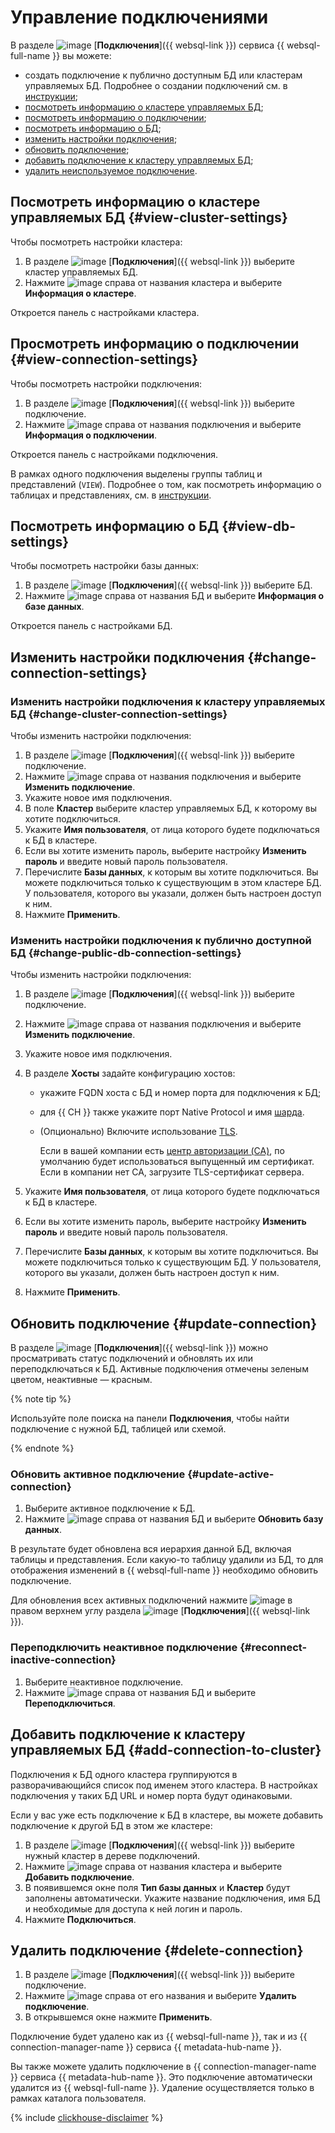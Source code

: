 # Управление подключениями

В разделе ![image](../../_assets/console-icons/folder-tree.svg) [**Подключения**]({{ websql-link }}) сервиса {{ websql-full-name }} вы можете:

* создать подключение к публично доступным БД или кластерам управляемых БД. Подробнее о создании подключений см. в [инструкции](create-connection.md);
* [посмотреть информацию о кластере управляемых БД](#view-cluster-settings);
* [посмотреть информацию о подключении](#view-connection-settings);
* [посмотреть информацию о БД](#view-db-settings);
* [изменить настройки подключения](#change-connection-settings);
* [обновить подключение](#update-connection);
* [добавить подключение к кластеру управляемых БД](#add-connection-to-cluster);
* [удалить неиспользуемое подключение](#delete-connection).

## Посмотреть информацию о кластере управляемых БД {#view-cluster-settings}

Чтобы посмотреть настройки кластера:

1. В разделе ![image](../../_assets/console-icons/folder-tree.svg) [**Подключения**]({{ websql-link }}) выберите кластер управляемых БД.
1. Нажмите ![image](../../_assets/console-icons/ellipsis.svg) справа от названия кластера и выберите **Информация о кластере**.

Откроется панель с настройками кластера.

## Просмотреть информацию о подключении {#view-connection-settings}

Чтобы посмотреть настройки подключения:

1. В разделе ![image](../../_assets/console-icons/folder-tree.svg) [**Подключения**]({{ websql-link }}) выберите подключение.
1. Нажмите ![image](../../_assets/console-icons/ellipsis.svg) справа от названия подключения и выберите **Информация о подключении**.

Откроется панель с настройками подключения.

В рамках одного подключения выделены группы таблиц и представлений (`VIEW`). Подробнее о том, как посмотреть информацию о таблицах и представлениях, см. в [инструкции](view-db-objects-info.md).

## Посмотреть информацию о БД {#view-db-settings}

Чтобы посмотреть настройки базы данных:

1. В разделе ![image](../../_assets/console-icons/folder-tree.svg) [**Подключения**]({{ websql-link }}) выберите БД.
1. Нажмите ![image](../../_assets/console-icons/ellipsis.svg) справа от названия БД и выберите **Информация о базе данных**.

Откроется панель с настройками БД.

## Изменить настройки подключения {#change-connection-settings}

### Изменить настройки подключения к кластеру управляемых БД {#change-cluster-connection-settings}

Чтобы изменить настройки подключения:

1. В разделе ![image](../../_assets/console-icons/folder-tree.svg) [**Подключения**]({{ websql-link }}) выберите подключение.
1. Нажмите ![image](../../_assets/console-icons/ellipsis.svg) справа от названия подключения и выберите **Изменить подключение**.
1. Укажите новое имя подключения.
1. В поле **Кластер** выберите кластер управляемых БД, к которому вы хотите подключиться. 
1. Укажите **Имя пользователя**, от лица которого будете подключаться к БД в кластере.
1. Если вы хотите изменить пароль, выберите настройку **Изменить пароль** и введите новый пароль пользователя.
1. Перечислите **Базы данных**, к которым вы хотите подключиться. Вы можете подключиться только к существующим в этом кластере БД. У пользователя, которого вы указали, должен быть настроен доступ к ним.
1. Нажмите **Применить**.

### Изменить настройки подключения к публично доступной БД {#change-public-db-connection-settings}

Чтобы изменить настройки подключения:

1. В разделе ![image](../../_assets/console-icons/folder-tree.svg) [**Подключения**]({{ websql-link }}) выберите подключение.
1. Нажмите ![image](../../_assets/console-icons/ellipsis.svg) справа от названия подключения и выберите **Изменить подключение**.
1. Укажите новое имя подключения.
1. В разделе **Хосты** задайте конфигурацию хостов:
    * укажите FQDN хоста c БД и номер порта для подключения к БД;
    * для {{ CH }} также укажите порт Native Protocol и имя [шарда](../../managed-clickhouse/operations/shards.md#list-shards).
    * (Опционально) Включите использование [TLS](../../glossary/tls.md).

        Если в вашей компании есть [центр авторизации (CA)](../../glossary/tls.md#authentication), по умолчанию будет использоваться выпущенный им сертификат. Если в компании нет СА, загрузите TLS-сертификат сервера.

1. Укажите **Имя пользователя**, от лица которого будете подключаться к БД в кластере.
1. Если вы хотите изменить пароль, выберите настройку **Изменить пароль** и введите новый пароль пользователя.
1. Перечислите **Базы данных**, к которым вы хотите подключиться. Вы можете подключиться только к существующим БД. У пользователя, которого вы указали, должен быть настроен доступ к ним.
1. Нажмите **Применить**.

## Обновить подключение {#update-connection}

В разделе ![image](../../_assets/console-icons/folder-tree.svg) [**Подключения**]({{ websql-link }}) можно просматривать статус подключений и обновлять их или переподключаться к БД. Активные подключения отмечены зеленым цветом, неактивные — красным.

{% note tip %}

Используйте поле поиска на панели **Подключения**, чтобы найти подключение с нужной БД, таблицей или схемой.

{% endnote %}

### Обновить активное подключение {#update-active-connection}

1. Выберите активное подключение к БД.
1. Нажмите ![image](../../_assets/console-icons/ellipsis.svg) справа от названия БД и выберите **Обновить базу данных**.

В результате будет обновлена вся иерархия данной БД, включая таблицы и представления. Если какую-то таблицу удалили из БД, то для отображения изменений в {{ websql-full-name }} необходимо обновить подключение.

Для обновления всех активных подключений нажмите ![image](../../_assets/console-icons/arrows-rotate-right.svg) в правом верхнем углу раздела ![image](../../_assets/console-icons/folder-tree.svg) [**Подключения**]({{ websql-link }}).

### Переподключить неактивное подключение {#reconnect-inactive-connection}

1. Выберите неактивное подключение.
1. Нажмите ![image](../../_assets/console-icons/ellipsis.svg) справа от названия БД и выберите **Переподключиться**.

## Добавить подключение к кластеру управляемых БД {#add-connection-to-cluster}

Подключения к БД одного кластера группируются в разворачивающийся список под именем этого кластера. В настройках подключения у таких БД URL и номер порта будут одинаковыми.

Если у вас уже есть подключение к БД в кластере, вы можете добавить подключение к другой БД в этом же кластере:

1. В разделе ![image](../../_assets/console-icons/folder-tree.svg) [**Подключения**]({{ websql-link }}) выберите нужный кластер в дереве подключений.
1. Нажмите ![image](../../_assets/console-icons/ellipsis.svg) справа от названия кластера и выберите **Добавить подключение**.
1. В появившемся окне поля **Тип базы данных** и **Кластер** будут заполнены автоматически. Укажите название подключения, имя БД и необходимые для доступа к ней логин и пароль.
1. Нажмите **Подключиться**.

## Удалить подключение {#delete-connection}

1. В разделе ![image](../../_assets/console-icons/folder-tree.svg) [**Подключения**]({{ websql-link }}) выберите подключение.
1. Нажмите ![image](../../_assets/console-icons/ellipsis.svg) справа от его названия и выберите **Удалить подключение**.
1. В открывшемся окне нажмите **Применить**.

Подключение будет удалено как из {{ websql-full-name }}, так и из {{ connection-manager-name }} сервиса {{ metadata-hub-name }}.

Вы также можете удалить подключение в {{ connection-manager-name }} сервиса {{ metadata-hub-name }}. Это подключение автоматически удалится из {{ websql-full-name }}. Удаление осуществляется только в рамках каталога пользователя.

{% include [clickhouse-disclaimer](../../_includes/clickhouse-disclaimer.md) %}
